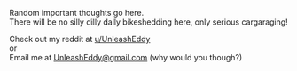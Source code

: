 Random important thoughts go here.  
There will be no silly dilly dally bikeshedding here, only serious cargaraging!

Check out my reddit at [u/UnleashEddy](https://reddit.com/user/UnleashEddy/)  
or  
Email me at [UnleashEddy@gmail.com](mailto:UnleashEddy@gmail.com) (why would you though?)
